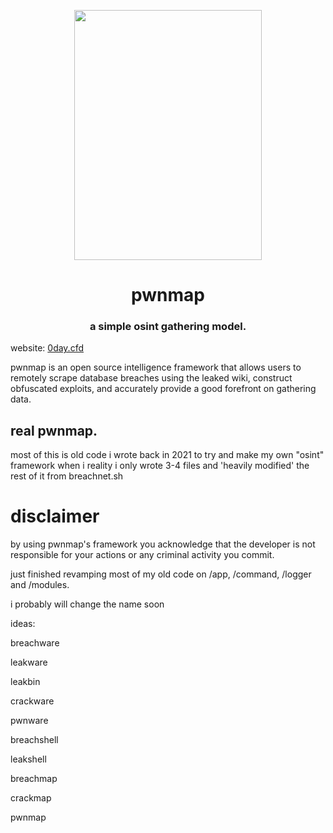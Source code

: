 <p align="center">
<img src="https://cdn.discordapp.com/attachments/966952435908227122/978596549435199488/Untitled3.png" height=400 width=300>
  </p>

<p align="center">
<h1 align="center"> pwnmap </h1>
<h3 align="center"> a simple osint gathering model. </h3>
  </p>
  
website: [0day.cfd](https://0day.cfd)


pwnmap is an open source intelligence framework that allows users to remotely scrape database breaches using the leaked wiki, construct obfuscated exploits,
and accurately provide a good forefront on gathering data.

## real pwnmap.
most of this is old code i wrote back in 2021 to try and make my own "osint" framework when i reality i only wrote 3-4 files and 'heavily modified' the rest of it from breachnet.sh


# disclaimer
by using pwnmap's framework you acknowledge that the developer is not responsible for your actions or any criminal activity you commit.

just finished revamping most of my old code on /app, /command, /logger and /modules.



i probably will change the name soon

ideas:

breachware 

leakware

leakbin

crackware

pwnware

breachshell

leakshell

breachmap

crackmap

pwnmap

